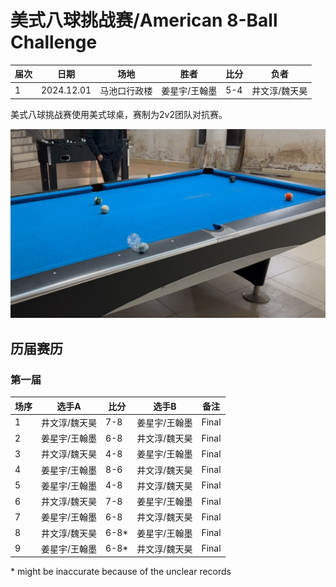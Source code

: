 # 美式八球挑战赛/American 8-Ball Challenge

| 届次 | 日期        | 场地        | 胜者   | 比分 | 负者    |
| ---- | ---------- | ----------- | ------ | ---- | ------ |
| 1    | 2024.12.01 | 马池口行政楼 | 姜星宇/王翰墨 | 5-4 | 井文淳/魏天昊 |

美式八球挑战赛使用美式球桌，赛制为2v2团队对抗赛。

![](./img/american_8-ball_challenge.jpg)

## 历届赛历

### 第一届

| 场序 | 选手A        | 比分   | 选手B        | 备注  |
| ---- | ------------ | ----- | ------------ | ----- |
| 1    | 井文淳/魏天昊 | 7-8   | 姜星宇/王翰墨 | Final |
| 2    | 姜星宇/王翰墨 | 6-8   | 井文淳/魏天昊 | Final |
| 3    | 井文淳/魏天昊 | 4-8   | 姜星宇/王翰墨 | Final |
| 4    | 姜星宇/王翰墨 | 8-6   | 井文淳/魏天昊 | Final |
| 5    | 姜星宇/王翰墨 | 4-8   | 井文淳/魏天昊 | Final |
| 6    | 井文淳/魏天昊 | 7-8   | 姜星宇/王翰墨 | Final |
| 7    | 姜星宇/王翰墨 | 6-8   | 井文淳/魏天昊 | Final |
| 8    | 井文淳/魏天昊 | 6-8\* | 姜星宇/王翰墨 | Final |
| 9    | 姜星宇/王翰墨 | 6-8\* | 井文淳/魏天昊 | Final |

\* might be inaccurate because of the unclear records